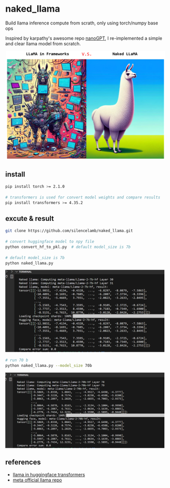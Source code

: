 # naked_llama

Build llama inference compute from scrath, only using torch/numpy base ops

Inspired by karpathy's awesome repo [nanoGPT](https://github.com/karpathy/nanoGPT), I re-implemented  a simple and clear llama model from scratch.


<div style="text-align: center;">
    <img src="llama-in-framwork_vs_naked-llama.png" width="500">
</div>

## install

```bash
pip install torch >= 2.1.0

# transformers is used for convert model weights and compare results
pip install transformers >= 4.35.2

```

## excute & result

```bash
git clone https://github.com/silencelamb/naked_llama.git

# convert huggingface model to npy file
python convert_hf_to_pkl.py  # default model_size is 7b

# default model_size is 7b
python naked_llama.py

```


<img src="llama2_7b_image.png" width="500">

```bash
# run 70 b
python naked_llama.py --model_size 70b

```

<img src="llama2_70b_image.png" width="500">

## references

- [llama in huggingface transformers](https://github.com/huggingface/transformers/blob/main/src/transformers/models/llama/modeling_llama.py)
- [meta official llama repo](https://github.com/meta-llama/llama/blob/main/llama/model.py)
